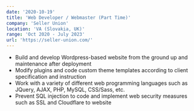 ```yaml
---
date: '2020-10-19'
title: 'Web Developer / Webmaster (Part Time)'
company: 'Seller Union'
location: 'VA (Slovakia, UK)'
range: 'Oct 2020 - July 2023'
url: 'https://seller-union.com/'
---
```


- Build and develop Wordpress-based website from the ground up and maintenance after deployment
- Modify plugins and code custom theme templates according to client specification and instruction
- Work with a variety of different web programming languages such as  JQuery, AJAX, PHP, MySQL, CSS/Sass, etc.
- Prevent SQL injection to code and implement web security measures such as SSL and Cloudflare to website